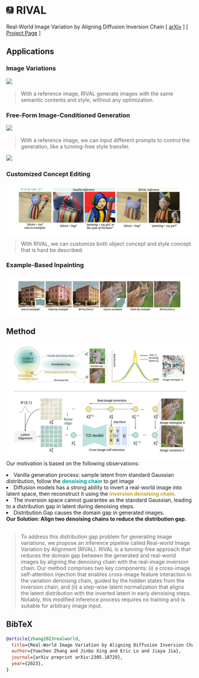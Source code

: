 # <img src="assets/favicon.png" width="4%"> RIVAL
Real-World Image Variation by Aligning Diffusion Inversion Chain
[ [arXiv](https://arxiv.org/abs/2305.18729) ] [ [Project Page](https://rival-diff.github.io/) ] 
## Applications
### Image Variations
![](assets/compare.png)
> With a reference image, RIVAL generate images with the same semantic contents and style, without any optimization.

### Free-Form Image-Conditioned Generation
![](assets/free-form.png)
> With a reference image, we can input different prompts to control the generation, like a tunning-free style transfer.

![](assets/free_generation.png)

### Customized Concept Editing
![](assets/dreambooth.png)
> With RIVAL, we can customize both object concept and style concept that is hard be described.

### Example-Based Inpainting
![](assets/inpaint.png)

## Method
![](assets/framework.png)
Our motivation is based on the following observations: <br />
<li> Vanilla generation process: sample latent from standard Gaussian distribution, follow the <b
    style="color: #00AA99">denoising chain</b> to get image
<br />
<li> Diffusion models has a strong ability to invert a real-world image into latent space, then
reconstruct it using the <b style="color: #cba320">inversion denoising chain</b>.
<br />
<li> The inversion space cannot guarantee as the standard Gaussian, leading to a distribution gap in
latent during denoising steps.
<br />
<li> Distribution Gap causes the domain gap in generated images.
<br />
<b> Our Solution: Align two denoising chains to reduce the distribution gap. </b>
<br />
<br />

>To address this distribution gap problem for generating image variations, we propose an inference pipeline
          called Real-world Image Variation by Alignment (RIVAL). RIVAL is a tunning-free approach that reduces the
          domain gap between the generated and real-world images by aligning the denoising chain with the real-image
          inversion chain. Our method comprises two key components: (i) a cross-image self-attention injection that
          enables cross-image feature interaction in the variation denoising chain, guided by the hidden states from the
          inversion chain, and (ii) a step-wise latent normalization that aligns the latent distribution with the
          inverted latent in early denoising steps. Notably, this modified inference process requires no training and is
          suitable for arbitrary image input.


## BibTeX
```bibtex
@article{zhang2023realworld,
  title={Real-World Image Variation by Aligning Diffusion Inversion Chain}, 
  author={Yuechen Zhang and Jinbo Xing and Eric Lo and Jiaya Jia},
  journal={arXiv preprint arXiv:2305.18729},
  year={2023},
}
```